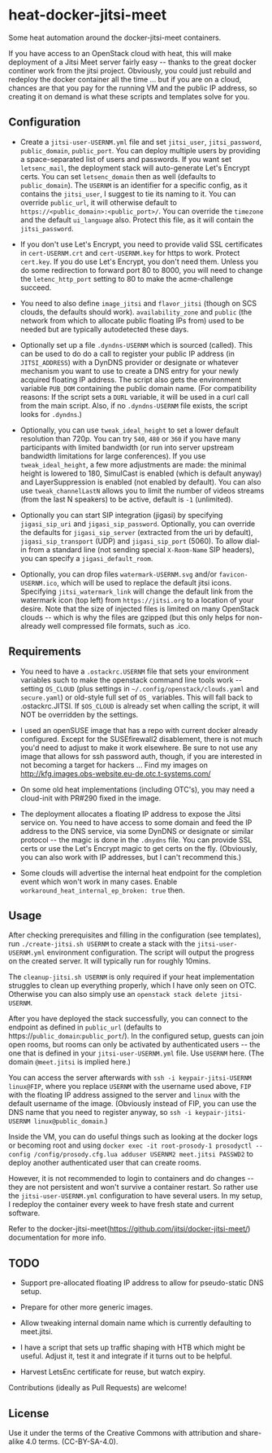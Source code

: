 # heat-docker-jitsi-meet
Some heat automation around the docker-jitsi-meet containers.

If you have access to an OpenStack cloud with heat, this will make deployment
of a Jitsi Meet server fairly easy -- thanks to the great docker continer work
from the jitsi project. Obviously, you could just rebuild and redeploy the
docker container all the time ... but if you are on a cloud, chances are that
you pay for the running VM and the public IP address, so creating it on demand
is what these scripts and templates solve for you.

## Configuration

* Create a ``jitsi-user-USERNM.yml`` file and set ``jitsi_user``, ``jitsi_password``, 
  ``public_domain``, ``public_port``. You can deploy multiple users by providing a
  space-separated list of users and passwords.
  If you want set ``letsenc_mail``, the deployment stack
  will auto-generate Let's Encrypt certs. You can set ``letsenc_domain`` then as well (defaults
  to ``public_domain``). The ``USERNM`` is an identifier for a specific config, as it contains
  the ``jitsi_user``, I suggest to tie its naming to it.
  You can override ``public_url``, it will otherwise default to ``https://<public_domain>:<public_port>/``.
  You can override the ``timezone`` and the default ``ui_language`` also.
  Protect this file, as it will contain the ``jitsi_password``.

* If you don't use Let's Encrypt, you need to provide valid SSL certificates in ``cert-USERNM.crt`` 
  and ``cert-USERNM.key`` for https to work. Protect ``cert.key``. If you do use Let's Encrypt, you
  don't need them. Unless you do some redirection to forward port 80 to 8000, you will need to change
  the ``letenc_http_port`` setting to 80 to make the acme-challenge succeed. 

* You need to also define ``image_jitsi`` and ``flavor_jitsi`` (though on SCS clouds, the defaults
  should work). ``availability_zone`` and ``public`` (the network from which to allocate public
  floating IPs from) used to be needed but are typically autodetected these days.

* Optionally set up a file ``.dyndns-USERNM`` which is sourced (called).
  This can be used to do do a call to register your public IP address (in ``JITSI_ADDRESS``)
  with a DynDNS provider or designate or whatever mechanism you want to use to create a
  DNS entry for your newly acquired floating IP address. The script also gets the environment
  variable ``PUB_DOM`` containing the public domain name.
  (For compatibility reasons: If the script sets a ``DURL`` variable, it will be used in a curl
  call from the main script. Also, if no ``.dyndns-USERNM`` file exists, the script looks for
  ``.dyndns``.)

* Optionally, you can use ``tweak_ideal_height`` to set a lower default resolution than 720p.
  You can try ``540``, ``480`` or ``360`` if you have many participants with limited bandwidth (or 
  run into server upstream bandwidth limitations for large conferences). If you use ``tweak_ideal_height``,
  a few more adjustments are made: the minimal height is lowered to 180, SimulCast is enabled (which
  is default anyway) and LayerSuppression is enabled (not enabled by default). You can also use
  ``tweak_channelLastN`` allows you to limit the number of videos streams (from the last N speakers)
  to be active, default is ``-1`` (unlimited).

* Optionally you can start SIP integration (jigasi) by specifying ``jigasi_sip_uri`` and
  ``jigasi_sip_password``. Optionally, you can override the defaults for ``jigasi_sip_server``
  (extracted from the uri by default), ``jigasi_sip_transport`` (UDP) and ``jigasi_sip_port`` 
  (5060). To allow dial-in from a standard line (not sending special ``X-Room-Name`` SIP headers),
  you can specify a ``jigasi_default_room``.

* Optionally, you can drop files ``watermark-USERNM.svg`` and/or ``favicon-USERNM.ico``, which
  will be used to replace the default jitsi icons. Specifying ``jitsi_watermark_link`` will
  change the default link from the watermark icon (top left) from ``https://jitsi.org`` to
  a location of your desire. Note that the size of injected files is limited on many OpenStack
  clouds -- which is why the files are gzipped (but this only helps for non-already well compressed
  file formats, such as .ico.

## Requirements

* You need to have a ``.ostackrc.USERNM`` file that sets your environment variables such to make
  the openstack command line tools work -- setting ``OS_CLOUD`` (plus settings in 
  ``~/.config/openstack/clouds.yaml`` and ``secure.yaml``) or old-style full set of ``OS_`` 
  variables. This will fall back to .ostackrc.JITSI. If `$OS_CLOUD` is already set when calling
  the script, it will NOT be overridden by the settings.

* I used an openSUSE image that has a repo with current docker already configured. Except
  for the SUSEfirewall2 disablement, there is not much you'd need to adjust to make it work
  elsewhere. Be sure to not use any image that allows for ssh password auth, though, if you
  are interested in not becoming a target for hackers ...
  Find my images on http://kfg.images.obs-website.eu-de.otc.t-systems.com/

* On some old heat implementations (including OTC's), you may need a cloud-init with PR#290 
  fixed in the image.

* The deployment allocates a floating IP address to expose the Jitsi service on. You need to
  have access to some domain and feed the IP address to the DNS service, via some DynDNS
  or designate or similar protocol -- the magic is done in the ``.dnydns`` file. You can
  provide SSL certs or use the Let's Encrypt magic to get certs on the fly. (Obviously,
  you can also work with IP addresses, but I can't recommend this.)

* Some clouds will advertise the internal heat endpoint for the completion event which
  won't work in many cases. Enable `workaround_heat_internal_ep_broken: true` then.


## Usage

After checking prerequisites and filling in the configuration (see templates),
run ``./create-jitsi.sh USERNM`` to create a stack with the ``jitsi-user-USERNM.yml``
environment configuration. The script will output the progress on the created server.
It will typically run for roughly 10mins.

The ``cleanup-jitsi.sh USERNM`` is only required if your heat implementation struggles
to clean up everything properly, which I have only seen on OTC. Otherwise you can also
simply use an ``openstack stack delete jitsi-USERNM``.

After you have deployed the stack successfully, you can connect to the endpoint as
defined in ``public_url`` (defaults to https://``public_domain``:``public_port``/).
In the configured setup, guests can join open rooms, but rooms can only be activated
by authenticated users -- the one that is defined in your ``jitsi-user-USERNM.yml``
file. Use ``USERNM`` here. (The domain ``@meet.jitsi`` is implied here.)

You can access the server afterwards with ``ssh -i keypair-jitsi-USERNM linux@FIP``,
where you replace ``USERNM`` with the username used above, ``FIP`` with the floating
IP address assigned to the server and ``linux`` with the default username of the image.
(Obviously instead of FIP, you can use the DNS name that you need to register anyway,
so ``ssh -i keypair-jitsi-USERNM linux@public_domain``.)

Inside the VM, you can do useful things such as looking at the docker logs or
becoming root and using
``docker exec -it root-prosody-1 prosodyctl --config /config/prosody.cfg.lua adduser USERNM2 meet.jitsi PASSWD2``
to deploy another authenticated user that can create rooms.

However, it is not recommended to login to containers and do changes -- they are not persistent and
won't survive a container restart. So rather use the ``jitsi-user-USERNM.yml`` configuration
to have several users. In my setup, I redeploy the container every week to have fresh state and
current software.

Refer to the docker-jitsi-meet(https://github.com/jitsi/docker-jitsi-meet/) documentation
for more info.

## TODO

* Support pre-allocated floating IP address to allow for pseudo-static DNS setup.

* Prepare for other more generic images.

* Allow tweaking internal domain name which is currently defaulting to meet.jitsi.

* I have a script that sets up traffic shaping with HTB which might be useful. Adjust it,
  test it and integrate if it turns out to be helpful.

* Harvest LetsEnc certificate for reuse, but watch expiry.

Contributions (ideally as Pull Requests) are welcome!

## License

Use it under the terms of the Creative Commons with attribution and share-alike 4.0 terms.
(CC-BY-SA-4.0).
